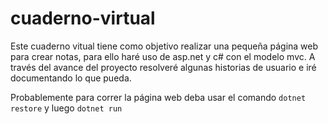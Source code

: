 ﻿# cuaderno-virtual

Este cuaderno vitual tiene como objetivo realizar una pequeña página web para crear notas, para ello haré uso de asp.net y c# con el modelo mvc. A través del avance del proyecto resolveré algunas historias de usuario e iré documentando lo que pueda.

Probablemente para correr la página web deba usar el comando `dotnet restore` y luego `dotnet run`
